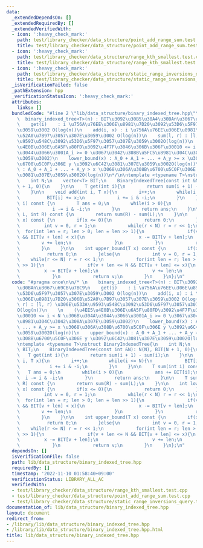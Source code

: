 ```yaml
---
data:
  _extendedDependsOn: []
  _extendedRequiredBy: []
  _extendedVerifiedWith:
  - icon: ':heavy_check_mark:'
    path: test/library_checker/data_structure/point_add_range_sum.test.cpp
    title: test/library_checker/data_structure/point_add_range_sum.test.cpp
  - icon: ':heavy_check_mark:'
    path: test/library_checker/data_structure/range_kth_smallest.test.cpp
    title: test/library_checker/data_structure/range_kth_smallest.test.cpp
  - icon: ':heavy_check_mark:'
    path: test/library_checker/data_structure/static_range_inversions_query.test.cpp
    title: test/library_checker/data_structure/static_range_inversions_query.test.cpp
  _isVerificationFailed: false
  _pathExtension: hpp
  _verificationStatusIcon: ':heavy_check_mark:'
  attributes:
    links: []
  bundledCode: "#line 2 \"lib/data_structure/binary_indexed_tree.hpp\"\n\n/* \n  \
    \  binary_indexed_tree<T>(n) : BIT\u3092\u30B5\u30A4\u30BAn\u3067\u69CB\u7BC9\n\
    \    get(i)    : i \u756A\u76EE\u306E\u8981\u7D20\u3092\u53D6\u5F97\u3057\u307E\
    \u3059\u3002 O(log(n))\n    add(i, x) : i \u756A\u76EE\u306E\u8981\u7D20\u306B\
    \u52A0\u7B97\u3057\u307E\u3059\u3002 O(log(n))\n    sum(l, r) : [l, r) \u306E\u533A\
    \u9593\u548C\u3092\u53D6\u5F97\u3057\u307E\u3059\u3002O(log(n))\n    \n    (\u4EE5\
    \u4E0B\u306E\u6A5F\u80FD\u3092\u4F7F\u3046\u306B\u306F\u30010 <= i < N \u306B\u304A\
    \u3044\u3066\u3001A_i >= 0 \u3067\u3042\u308B\u5FC5\u8981\u304C\u3042\u308A\u307E\
    \u3059\u3002)\n    lower_bound(x) : A_0 + A_1 + ... + A_y >= x \u3068\u306A\u308B\
    \u6700\u5C0F\u306E y \u3092\u6C42\u3081\u307E\u3059\u3002O(log(n))\n    upper_bound(x)\
    \ : A_0 + A_1 + ... + A_y > x \u3068\u306A\u308B\u6700\u5C0F\u306E y \u3092\u6C42\
    \u3081\u307E\u3059\u3002O(log(n))\n*/\n\ntemplate <typename T>\nstruct BinaryIndexedTree{\n\
    \    int N;\n    vector<T> BIT;\n    BinaryIndexedTree(const int &N): N(N), BIT(N\
    \ + 1, 0){\n    }\n\n    T get(int i){\n        return sum(i + 1) - sum(i);\n\
    \    }\n\n    void add(int i, T x){\n        i++;\n        while(i <= N){\n  \
    \          BIT[i] += x;\n            i += i & -i;\n        }\n    }\n\n    T sum(int\
    \ i) const {\n        T ans = 0;\n        while(i > 0){\n            ans += BIT[i];\n\
    \            i -= i & -i;\n        }\n        return ans;\n    }\n\n    T sum(int\
    \ L, int R) const {\n        return sum(R) - sum(L);\n    }\n\n    int lower_bound(T\
    \ x) const {\n        if(x <= 0){\n            return 0;\n        }else{\n   \
    \         int v = 0, r = 1;\n            while(r < N) r = r << 1;\n          \
    \  for(int len = r; len > 0; len = len >> 1){\n                if(v + len < N\
    \ && BIT[v + len] < x){\n                    x -= BIT[v + len];\n            \
    \        v += len;\n                }\n            }\n            return v;\n\
    \        }\n    }\n\n    int upper_bound(T x) const {\n        if(x < 0){\n  \
    \          return 0;\n        }else{\n            int v = 0, r = 1;\n        \
    \    while(r <= N) r = r << 1;\n            for(int len = r; len > 0; len = len\
    \ >> 1){\n                if(v + len <= N && BIT[v + len] <= x){\n           \
    \         x -= BIT[v + len];\n                    v += len;\n                }\n\
    \            }\n            return v;\n        }\n    }\n};\n"
  code: "#pragma once\n\n/* \n    binary_indexed_tree<T>(n) : BIT\u3092\u30B5\u30A4\
    \u30BAn\u3067\u69CB\u7BC9\n    get(i)    : i \u756A\u76EE\u306E\u8981\u7D20\u3092\
    \u53D6\u5F97\u3057\u307E\u3059\u3002 O(log(n))\n    add(i, x) : i \u756A\u76EE\
    \u306E\u8981\u7D20\u306B\u52A0\u7B97\u3057\u307E\u3059\u3002 O(log(n))\n    sum(l,\
    \ r) : [l, r) \u306E\u533A\u9593\u548C\u3092\u53D6\u5F97\u3057\u307E\u3059\u3002\
    O(log(n))\n    \n    (\u4EE5\u4E0B\u306E\u6A5F\u80FD\u3092\u4F7F\u3046\u306B\u306F\
    \u30010 <= i < N \u306B\u304A\u3044\u3066\u3001A_i >= 0 \u3067\u3042\u308B\u5FC5\
    \u8981\u304C\u3042\u308A\u307E\u3059\u3002)\n    lower_bound(x) : A_0 + A_1 +\
    \ ... + A_y >= x \u3068\u306A\u308B\u6700\u5C0F\u306E y \u3092\u6C42\u3081\u307E\
    \u3059\u3002O(log(n))\n    upper_bound(x) : A_0 + A_1 + ... + A_y > x \u3068\u306A\
    \u308B\u6700\u5C0F\u306E y \u3092\u6C42\u3081\u307E\u3059\u3002O(log(n))\n*/\n\
    \ntemplate <typename T>\nstruct BinaryIndexedTree{\n    int N;\n    vector<T>\
    \ BIT;\n    BinaryIndexedTree(const int &N): N(N), BIT(N + 1, 0){\n    }\n\n \
    \   T get(int i){\n        return sum(i + 1) - sum(i);\n    }\n\n    void add(int\
    \ i, T x){\n        i++;\n        while(i <= N){\n            BIT[i] += x;\n \
    \           i += i & -i;\n        }\n    }\n\n    T sum(int i) const {\n     \
    \   T ans = 0;\n        while(i > 0){\n            ans += BIT[i];\n          \
    \  i -= i & -i;\n        }\n        return ans;\n    }\n\n    T sum(int L, int\
    \ R) const {\n        return sum(R) - sum(L);\n    }\n\n    int lower_bound(T\
    \ x) const {\n        if(x <= 0){\n            return 0;\n        }else{\n   \
    \         int v = 0, r = 1;\n            while(r < N) r = r << 1;\n          \
    \  for(int len = r; len > 0; len = len >> 1){\n                if(v + len < N\
    \ && BIT[v + len] < x){\n                    x -= BIT[v + len];\n            \
    \        v += len;\n                }\n            }\n            return v;\n\
    \        }\n    }\n\n    int upper_bound(T x) const {\n        if(x < 0){\n  \
    \          return 0;\n        }else{\n            int v = 0, r = 1;\n        \
    \    while(r <= N) r = r << 1;\n            for(int len = r; len > 0; len = len\
    \ >> 1){\n                if(v + len <= N && BIT[v + len] <= x){\n           \
    \         x -= BIT[v + len];\n                    v += len;\n                }\n\
    \            }\n            return v;\n        }\n    }\n};\n"
  dependsOn: []
  isVerificationFile: false
  path: lib/data_structure/binary_indexed_tree.hpp
  requiredBy: []
  timestamp: '2022-11-10 01:58:40+09:00'
  verificationStatus: LIBRARY_ALL_AC
  verifiedWith:
  - test/library_checker/data_structure/range_kth_smallest.test.cpp
  - test/library_checker/data_structure/point_add_range_sum.test.cpp
  - test/library_checker/data_structure/static_range_inversions_query.test.cpp
documentation_of: lib/data_structure/binary_indexed_tree.hpp
layout: document
redirect_from:
- /library/lib/data_structure/binary_indexed_tree.hpp
- /library/lib/data_structure/binary_indexed_tree.hpp.html
title: lib/data_structure/binary_indexed_tree.hpp
---
```

